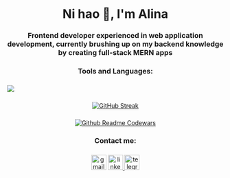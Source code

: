 <h1 align="center">Ni hao 👋, I'm Alina</h1>
<h3 align="center">Frontend developer experienced in web application development, currently brushing up on my backend knowledge by creating full-stack MERN apps</h3>

<h3 align="center">
  Tools and Languages:
  <p align="center">
    
   ###
    
  <a href="https://skillicons.dev">
    <img src="https://skillicons.dev/icons?i=js,jquery,html,css,scss,webpack,gulp,react,vue,redux,vite,nodejs,express,mongodb,blade,git,figma" />
  </a>
</p>
</h3>

###

<div align="center">
  
[![GitHub Streak](https://streak-stats.demolab.com?user=Aleftina17&theme=merko&hide_border=true&exclude_days=Sun%2CSat)](https://git.io/streak-stats)
  
</div>

###

<div align="center">
  
[![Github Readme Codewars](https://codewars-stats-ignacio-cuadra.vercel.app/?username=Aleftina17&theme=dark)](https://github.com/ignacio-cuadra/github-readme-codewars)

</div>

###

<h3 align="center">
Contact me:

###

<div align="center">
  <a href="mailto:teekupinmuotti@gmail.com">
    <img src="https://img.shields.io/static/v1?message=Gmail&logo=gmail&label=&color=D14836&logoColor=white&labelColor=&style=for-the-badge" height="35" alt="gmail logo"  /></a>
  <a href="https://www.linkedin.com/in/alina-ryskova-723038259/" target="_blank">
      <img src="https://img.shields.io/static/v1?message=LinkedIn&logo=linkedin&label=&color=0077B5&logoColor=white&labelColor=&style=for-the-badge" height="35" alt="linkedin logo"  />
  </a>
  <a href="https://t.me/Rybassalom" target="_blank">
    <img src="https://img.shields.io/static/v1?message=Telegram&logo=telegram&label=&color=2CA5E0&logoColor=white&labelColor=&style=for-the-badge" height="35" alt="telegram logo"  />
  </a>
</div>
</h3>


